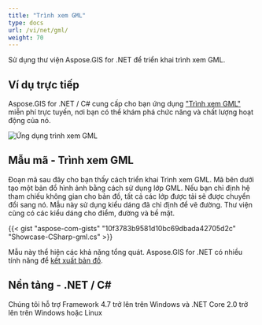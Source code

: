 ```yaml
---
title: "Trình xem GML"
type: docs
url: /vi/net/gml/
weight: 70
---
```


Sử dụng thư viện Aspose.GIS for .NET để triển khai trình xem GML.

## **Ví dụ trực tiếp**

Aspose.GIS for .NET / C# cung cấp cho bạn ứng dụng ["Trình xem GML"](https://products.aspose.app/gis/viewer/gml) miễn phí trực tuyến, nơi bạn có thể khám phá chức năng và chất lượng hoạt động của nó.

![Ứng dụng trình xem GML](viewer.png)

## **Mẫu mã - Trình xem GML**

Đoạn mã sau đây cho bạn thấy cách triển khai Trình xem GML. Mã bên dưới tạo một bản đồ hình ảnh bằng cách sử dụng lớp GML. Nếu bạn chỉ định hệ tham chiếu không gian cho bản đồ, tất cả các lớp được tải sẽ được chuyển đổi sang nó.
Mẫu này sử dụng kiểu dáng đã chỉ định để vẽ đường. Thư viện cũng có các kiểu dáng cho điểm, đường và bề mặt.

{{< gist "aspose-com-gists" "10f3783b9581d10bc69dbada42705d2c" "Showcase-CSharp-gml.cs" >}}

Mẫu này thể hiện các khả năng tổng quát. Aspose.GIS for .NET có nhiều tính năng để [kết xuất bản đồ](https://docs.aspose.com/gis/net/map-rendering/).

## **Nền tảng - .NET / C#**

Chúng tôi hỗ trợ Framework 4.7 trở lên trên Windows và .NET Core 2.0 trở lên trên Windows hoặc Linux
